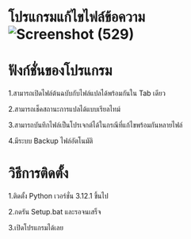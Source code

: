 # โปรแกรมแก้ไขไฟล์ข้อความ![Screenshot (529)](https://github.com/Johntaber0007/Translate-Tool/assets/120932061/ee1b3b91-5414-4c66-b261-7bf611c8fe89)
# ฟังก์ชั่นของโปรแกรม
1.สามารถเปิดไฟล์ต้นฉบับกับไฟล์แปลได้พร้อมกันใน Tab เดียว

2.สามารถเช็คสถานะการแปลได้แบบเรียลไทม์

3.สามารถบันทึกไฟล์เป็นโปรเจกต์ได้ในกรณีที่แก้ไขพร้อมกันหลายไฟล์

4.มีระบบ Backup ไฟล์อัตโนมัติ
# วิธีการติดตั้ง
1.ติดตั้ง Python เวอร์ชั่น 3.12.1 ขึ้นไป

2.กดรัน Setup.bat และรอจนเสร็จ

3.เปิดโปรแกรมได้เลย
